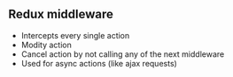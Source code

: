 Redux middleware
----------------
- Intercepts every single action
- Modity action
- Cancel action by not calling any of the next middleware
- Used for async actions (like ajax requests)
